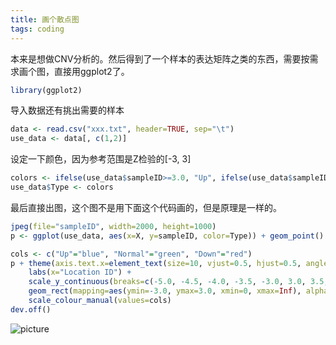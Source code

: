 ```yaml
---
title: 画个散点图
tags: coding
---
```


本来是想做CNV分析的。然后得到了一个样本的表达矩阵之类的东西，需要按需求画个图，直接用ggplot2了。

```R
library(ggplot2)
```
导入数据还有挑出需要的样本

```R
data <- read.csv("xxx.txt", header=TRUE, sep="\t")
use_data <- data[, c(1,2)]
```
设定一下颜色，因为参考范围是Z检验的[-3, 3]

```R
colors <- ifelse(use_data$sampleID>=3.0, "Up", ifelse(use_data$sampleID<=-3.0, "Down", "Normal"))
use_data$Type <- colors
```

最后直接出图，这个图不是用下面这个代码画的，但是原理是一样的。
```R
jpeg(file="sampleID", width=2000, height=1000)
p <- ggplot(use_data, aes(x=X, y=sampleID, color=Type)) + geom_point()

cols <- c("Up"="blue", "Normal"="green", "Down"="red")
p + theme(axis.text.x=element_text(size=10, vjust=0.5, hjust=0.5, angle=90)) +
	labs(x="Location ID") +
	scale_y_continuous(breaks=c(-5.0, -4.5, -4.0, -3.5, -3.0, 3.0, 3.5, 4.0, 4.5, 5.0)) +
	geom_rect(mapping=aes(ymin=-3.0, ymax=3.0, xmin=0, xmax=Inf), alpha=0.01, color=NA) +
	scale_colour_manual(values=cols)
dev.off()
```

![picture](https://raw.githubusercontent.com/pzweuj/pzweuj.github.io/refs/heads/master/downloads/images/point_20190505.jpeg)

[-_-]:生日快乐啦